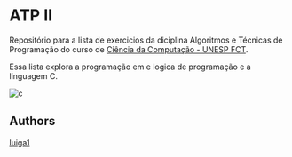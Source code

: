 
# ATP II

Repositório para a lista de exercicios da diciplina Algoritmos e Técnicas de Programação
 do curso de [Ciência da Computação - UNESP FCT](https://www.fct.unesp.br/#!/graduacao/ciencia-da-computacao/).

Essa lista explora a programação em e logica de programação e a linguagem C.

![c](https://img.shields.io/badge/C99-lightblue) 

## Authors

[luiga1](https://github.com/luiga1)
